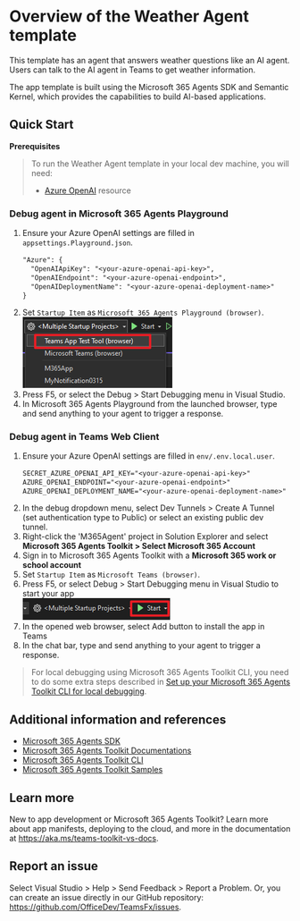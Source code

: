 # Overview of the Weather Agent template

This template has an agent that answers weather questions like an AI agent. Users can talk to the AI agent in Teams to get weather information.

The app template is built using the Microsoft 365 Agents SDK and Semantic Kernel, which provides the capabilities to build AI-based applications.

## Quick Start

**Prerequisites**
> To run the Weather Agent template in your local dev machine, you will need:
>
> - [Azure OpenAI](https://aka.ms/oai/access) resource

### Debug agent in Microsoft 365 Agents Playground
1. Ensure your Azure OpenAI settings are filled in `appsettings.Playground.json`.
    ```
    "Azure": {
      "OpenAIApiKey": "<your-azure-openai-api-key>",
      "OpenAIEndpoint": "<your-azure-openai-endpoint>",
      "OpenAIDeploymentName": "<your-azure-openai-deployment-name>"
    }
    ```
1. Set `Startup Item` as `Microsoft 365 Agents Playground (browser)`.
![image](https://raw.githubusercontent.com/OfficeDev/TeamsFx/dev/docs/images/visualstudio/debug/switch-to-test-tool.png)
1. Press F5, or select the Debug > Start Debugging menu in Visual Studio.
1. In Microsoft 365 Agents Playground from the launched browser, type and send anything to your agent to trigger a response.

### Debug agent in Teams Web Client
1. Ensure your Azure OpenAI settings are filled in `env/.env.local.user`.
    ```
    SECRET_AZURE_OPENAI_API_KEY="<your-azure-openai-api-key>"
    AZURE_OPENAI_ENDPOINT="<your-azure-openai-endpoint>"
    AZURE_OPENAI_DEPLOYMENT_NAME="<your-azure-openai-deployment-name>"
    ```
1. In the debug dropdown menu, select Dev Tunnels > Create A Tunnel (set authentication type to Public) or select an existing public dev tunnel.
2. Right-click the 'M365Agent' project in Solution Explorer and select **Microsoft 365 Agents Toolkit > Select Microsoft 365 Account**
3. Sign in to Microsoft 365 Agents Toolkit with a **Microsoft 365 work or school account**
4. Set `Startup Item` as `Microsoft Teams (browser)`.
5. Press F5, or select Debug > Start Debugging menu in Visual Studio to start your app
</br>![image](https://raw.githubusercontent.com/OfficeDev/TeamsFx/dev/docs/images/visualstudio/debug/debug-button.png)
6. In the opened web browser, select Add button to install the app in Teams
7. In the chat bar, type and send anything to your agent to trigger a response.

> For local debugging using Microsoft 365 Agents Toolkit CLI, you need to do some extra steps described in [Set up your Microsoft 365 Agents Toolkit CLI for local debugging](https://aka.ms/teamsfx-cli-debugging).

## Additional information and references
- [Microsoft 365 Agents SDK](https://github.com/microsoft/Agents)
- [Microsoft 365 Agents Toolkit Documentations](https://docs.microsoft.com/microsoftteams/platform/toolkit/teams-toolkit-fundamentals)
- [Microsoft 365 Agents Toolkit CLI](https://aka.ms/teamsfx-toolkit-cli)
- [Microsoft 365 Agents Toolkit Samples](https://github.com/OfficeDev/TeamsFx-Samples)

## Learn more

New to app development or Microsoft 365 Agents Toolkit? Learn more about app manifests, deploying to the cloud, and more in the documentation 
at https://aka.ms/teams-toolkit-vs-docs.

## Report an issue

Select Visual Studio > Help > Send Feedback > Report a Problem. 
Or, you can create an issue directly in our GitHub repository: 
https://github.com/OfficeDev/TeamsFx/issues.
